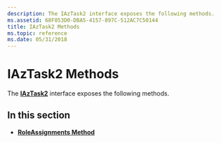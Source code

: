 ```yaml
---
description: The IAzTask2 interface exposes the following methods.
ms.assetid: 68F053D0-DBA5-4157-897C-512AC7C50144
title: IAzTask2 Methods
ms.topic: reference
ms.date: 05/31/2018
---
```


# IAzTask2 Methods

The [**IAzTask2**](/windows/desktop/api/Azroles/nn-azroles-iaztask2) interface exposes the following methods.

## In this section

-   [**RoleAssignments Method**](/windows/desktop/api/Azroles/nf-azroles-iaztask2-roleassignments)

 

 



